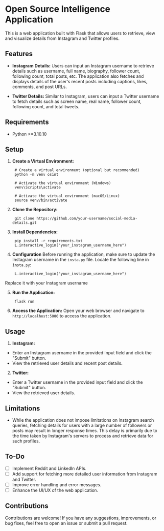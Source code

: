 # Open Source Intelligence Application

This is a web application built with Flask that allows users to retrieve, view and visualize details from Instagram and Twitter profiles.

## Features

- **Instagram Details:** Users can input an Instagram username to retrieve details such as username, full name, biography, follower count, following count, total posts, etc. The application also fetches and displays details of the user's recent posts including captions, likes, comments, and post URLs.
  
- **Twitter Details:** Similar to Instagram, users can input a Twitter username to fetch details such as screen name, real name, follower count, following count, and total tweets.

## Requirements

- Python >=3.10.10

## Setup
1. **Create a Virtual Environment:**

        # Create a virtual environment (optional but recommended)
        python -m venv osint

        # Activate the virtual environment (Windows)
        venv\Scripts\activate

        # Activate the virtual environment (macOS/Linux)
        source venv/bin/activate

2. **Clone the Repository:**

        git clone https://github.com/your-username/social-media-details.git


3. **Install Dependencies:**

        pip install -r requirements.txt
        L.interactive_login("your_instagram_username_here")

3. **Configuration**
Before running the application, make sure to update the Instagram username in the `insta.py` file. Locate the following line in `insta.py`:

        L.interactive_login("your_instagram_username_here")

Replace it with your Instagram username

5. **Run the Application:**

        flask run 

5. **Access the Application:**
Open your web browser and navigate to `http://localhost:5000` to access the application.

## Usage

1. **Instagram:**
- Enter an Instagram username in the provided input field and click the "Submit" button.
- View the retrieved user details and recent post details.

2. **Twitter:**
- Enter a Twitter username in the provided input field and click the "Submit" button.
- View the retrieved user details.

## Limitations

- While the application does not impose limitations on Instagram search queries, fetching details for users with a large number of followers or posts may result in longer response times. This delay is primarily due to the time taken by Instagram's servers to process and retrieve data for such profiles.

## To-Do

- [ ] Implement Reddit and LinkedIn APIs.
- [ ] Add support for fetching more detailed user information from Instagram and Twitter.
- [ ] Improve error handling and error messages.
- [ ] Enhance the UI/UX of the web application.

## Contributions

Contributions are welcome! If you have any suggestions, improvements, or bug fixes, feel free to open an issue or submit a pull request.
